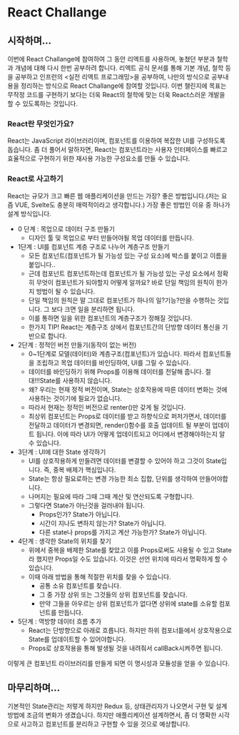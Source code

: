 # React Challange

## 시작하며...
이번에 React Challange에 참여하여 그 동안 리엑트를 사용하며, 놓쳤던 부분과 철학과 개념에 대해 다시 한번 공부하려 합니다. 리엑트 공식 문서를 통해 기본 개념, 철학 등을 공부하고 인프런의 <실전 리액트 프로그래밍>을 공부하여, 나만의 방식으로 공부내용을 정리하는 방식으로 React Challange에 참여할 것입니다. 이번 챌린지에 목표는 무작정 코드를 구현하기 보다는 더욱 React의 철학에 맞는 더욱 React스러운 개발을 할 수 있도록하는 것입니다.


### React란 무엇인가요?
React는 JavaScript 라이브러리이며, 컴포넌트를 이용하여 복잡한 UI를 구성하도록 돕습니다. 좀 더 풀어서 말하자면, React는 컴포넌트라는 사용자 인터페이스를 빠르고 효율적으로 구현하기 위한 재사용 가능한 구성요소를 만들 수 있습니다.

### React로 사고하기
React는 규모가 크고 빠른 웹 애플리케이션을 만드는 가장? 좋은 방법입니다.(저는 요즘 VUE, Svelte도 충분히 매력적이라고 생각합니다.)
가장 좋은 방법인 이유 중 하나가 설계 방식입니다.
- 0 단계 : 목업으로 데이터 구조 만들기
    - 디자인 툴 및 목업으로 부터 만들어야될 목업 데이터를 만듭니다.
- 1단계 : UI를 컴포넌트 계층 구조로 나누어 계층구조 만들기
    - 모든 컴포넌트(컴포넌트가 될 가능성 있는 구성 요소)에 박스를 붙이고 이름을 붙입니다..
    - 근데 컴포넌트 컴포넌트하는데 컴포넌트가 될 가능성 있는 구성 요소에서 정확히 무엇이 컴포넌트가 되야할지 어떻게 알까요? 바로 단일 책임의 원칙이 한가지 방법이 될 수 있습니다.
    - 단일 책임의 원칙은 말 그대로 컴포넌트가 하나의 일?기능?만을 수행하는 것입니다. 그 보다 크면 일을 분리하면 됩니다.
    - 이를 통하면 일을 위한 컴포넌트의 계층구조가 정해질 것입니다.
    - 한가지 TIP! React는 계층구조 상에서 컴포넌트간의 단방향 데이터 통신을 기반으로 합니다.
- 2단계 : 정적인 버전 만들기(동작이 없는 버전)
    - 0~1단계로 모델(데이터)와 계층구조(컴포넌트)가 있습니다. 따라서 컴포넌트들을 조립하고 목업 데이터를 바인딩하여, UI를 그릴 수 있습니다.
    - 데이터를 바인딩하기 위해 Props를 이용해 데이터를 전달해 줍니다. 절대!!!State를 사용하지 않습니다.
    - 왜? 우리는 현재 정적 버전이며, State는 상호작용에 따른 데이터 변화는 것에 사용하는 것이기에 필요가 없습니다.
    - 따라서 현재는 정적인 버전으로 renter()만 갖게 될 것입니다.
    - 최상위 컴포넌트는 Props로 데이터를 받고 하향식으로 퍼저가면서, 데이터를 전달하고 데이터가 변경되면, render()함수를 호출 업데이트 될 부분이 업데이트 됩니다. 이에 따라 UI가 어떻게 업데이트되고 어디에서 변경해야하는지 알 수 있습니다. 
- 3단계 : UI에 대한 State 생각하기
    - UI를 상호작용하게 만들려면 데이터를 변결할 수 있어야 하고 그것이 State입니다. 즉, 중복 배제가 핵심입니다.
    - State는 항상 필요로하는 변경 가능한 최소 집합, 단위를 생각하여 만들어야합니다.
    - 나머지는 필요에 따라 그때 그때 계산 및 연산되도록 구형합니다.
    - 그렇다면 State가 아닌것을 걸러내야 됩니다.
        - Props인가?  State가 아닙니다.
        - 시간이 지나도 변하지 않는가? State가 아닙니다.
        - 다른 state나 props를 가지고 계산 가능한가? State가 아닙니다.
- 4단계 : 생각한 State의 위치를 찾기
    - 위에서 중복을 배제한 State를 찾았고 이를 Props로써도 사용될 수 있고 State라 했지만 Props일 수도 있습니다. 이것은 선언 위치에 따라서 명확하게 할 수 있습니다.
    - 이때 아래 방법을 통해 적절한 위치를 찾을 수 있습니다.
        - 공통 소유 컴포넌트를 찾습니다. 
        - 그 중 가장 상위 또는 그것들의 상위 컴포넌트를 찾습니다.
        - 만약 그들을 아우르는 상위 컴포넌트가 없다면 상위에 state를 소유할 컴포넌트를 만듭니다.
- 5단계 : 역방향 데이터 흐름 추가
    - React는 단방향으로 아래로 흐릅니다. 하지만 하위 컴포너틑에서 상호작용으로 State를 업데이트할 수 있어야합니다.
    - Props로 상호작용을 통해 발생될 것을 내려줘서 callBack시켜주면 됩니다.

이렇게 큰 컴포넌트 라이브러리를 만들게 되면 이 명시성과 모듈성을 얻을 수 있습니다. 

## 마무리하며...
기본적인 State관리는 저렇게 하지만 Redux 등, 상태관리자가 나오면서 구현 및 설계 방법에 조금의 변화가 생겼습니다. 하지만 애플리케이션 설계하면서, 좀 더 명확한 시각으로 사고하고 컴포넌트를 분리하고 구현할 수 있을 것으로 예상합니다.



